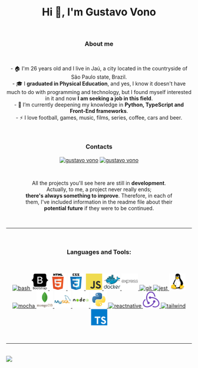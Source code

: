 <h1 align="center">Hi 👋, I'm Gustavo Vono</h1>

<br />

<h3 align="center">About me</h3>

<br />

<p align="center">
    - 🏠 I'm 26 years old and I live in Jaú, a city located in the countryside
    of São Paulo state, Brazil. <br />
    - 🎓 I <strong>graduated in Physical Education</strong>, and yes,
    I know it doesn't have much to do with programming and technology, but I
    found myself interested in it and now <strong>I am seeking a job in this field</strong>. <br />
    - 🌱 I’m currently deepening my knowledge in
    <strong>Python, TypeScript and Front-End frameworks</strong>. <br />
    - ⚡ I love football, games, music, films, series, coffee, cars and beer.
</p>

<br />

<h3 align="center">Contacts</h3>
<p align="center">
    <a href="https://www.linkedin.com/in/gustavono/" target="blank"
        ><img
            align="center"
            src="https://img.shields.io/badge/LinkedIn-0077B5?style=for-the-badge&logo=linkedin&logoColor=white"
            alt="gustavo vono"
    /></a>
    <a href="mailto:guvono4@gmail.com" target="blank"
        ><img
            align="center"
            src="https://img.shields.io/badge/Gmail-D14836?style=for-the-badge&logo=gmail&logoColor=white"
            alt="gustavo vono"
    /></a>
</p>

<br />

<p align="center">
    All the projects you'll see here are still in <strong>development</strong>.
    <br />
    Actually, to me, a project never really ends; <br />
    <strong>there's always something to improve</strong>. Therefore, in each of
    <br />
    them, I've included information in the readme file about their <br />
    <strong>potential future</strong> if they were to be continued. <br />
</p>

<br />

---------

<br />

<h3 align="center">Languages and Tools:</h3>

<br />

<p align="center">
    <a
        href="https://www.gnu.org/software/bash/"
        target="_blank"
        rel="noreferrer"
    >
        <img
            src="https://www.vectorlogo.zone/logos/gnu_bash/gnu_bash-icon.svg"
            alt="bash"
            width="45"
            height="45"
        />
    </a>
    <a href="https://getbootstrap.com" target="_blank" rel="noreferrer">
        <img
            src="https://raw.githubusercontent.com/devicons/devicon/master/icons/bootstrap/bootstrap-plain-wordmark.svg"
            alt="bootstrap"
            width="45"
            height="45"
        />
    </a>
    <a href="https://www.w3.org/html/" target="_blank" rel="noreferrer">
        <img
            src="https://raw.githubusercontent.com/devicons/devicon/master/icons/html5/html5-original-wordmark.svg"
            alt="html5"
            width="45"
            height="45"
        />
    </a>
    <a href="https://www.w3schools.com/css/" target="_blank" rel="noreferrer">
        <img
            src="https://raw.githubusercontent.com/devicons/devicon/master/icons/css3/css3-original-wordmark.svg"
            alt="css3"
            width="45"
            height="45"
        />
    </a>
    <a
        href="https://developer.mozilla.org/en-US/docs/Web/JavaScript"
        target="_blank"
        rel="noreferrer"
    >
        <img
            src="https://raw.githubusercontent.com/devicons/devicon/master/icons/javascript/javascript-original.svg"
            alt="javascript"
            width="45"
            height="45"
        />
    </a>
    <a href="https://www.docker.com/" target="_blank" rel="noreferrer">
        <img
            src="https://raw.githubusercontent.com/devicons/devicon/master/icons/docker/docker-original-wordmark.svg"
            alt="docker"
            width="45"
            height="45"
        />
    </a>
    <a href="https://expressjs.com" target="_blank" rel="noreferrer">
        <img
            src="https://raw.githubusercontent.com/devicons/devicon/master/icons/express/express-original-wordmark.svg"
            alt="express"
            width="45"
            height="45"
        />
    </a>
    <a href="https://git-scm.com/" target="_blank" rel="noreferrer">
        <img
            src="https://www.vectorlogo.zone/logos/git-scm/git-scm-icon.svg"
            alt="git"
            width="45"
            height="45"
        />
    </a>
    <a href="https://jestjs.io" target="_blank" rel="noreferrer">
        <img
            src="https://www.vectorlogo.zone/logos/jestjsio/jestjsio-icon.svg"
            alt="jest"
            width="45"
            height="45"
        />
    </a>
    <a href="https://www.linux.org/" target="_blank" rel="noreferrer">
        <img
            src="https://raw.githubusercontent.com/devicons/devicon/master/icons/linux/linux-original.svg"
            alt="linux"
            width="45"
            height="45"
        />
    </a>
    <a href="https://mochajs.org" target="_blank" rel="noreferrer">
        <img
            src="https://www.vectorlogo.zone/logos/mochajs/mochajs-icon.svg"
            alt="mocha"
            width="45"
            height="45"
        />
    </a>
    <a href="https://www.mongodb.com/" target="_blank" rel="noreferrer">
        <img
            src="https://raw.githubusercontent.com/devicons/devicon/master/icons/mongodb/mongodb-original-wordmark.svg"
            alt="mongodb"
            width="45"
            height="45"
        />
    </a>
    <a href="https://www.mysql.com/" target="_blank" rel="noreferrer">
        <img
            src="https://raw.githubusercontent.com/devicons/devicon/master/icons/mysql/mysql-original-wordmark.svg"
            alt="mysql"
            width="45"
            height="45"
        />
    </a>
    <a href="https://nodejs.org" target="_blank" rel="noreferrer">
        <img
            src="https://raw.githubusercontent.com/devicons/devicon/master/icons/nodejs/nodejs-original-wordmark.svg"
            alt="nodejs"
            width="45"
            height="45"
        />
    </a>
    <a href="https://www.python.org" target="_blank" rel="noreferrer">
        <img
            src="https://raw.githubusercontent.com/devicons/devicon/master/icons/python/python-original.svg"
            alt="python"
            width="45"
            height="45"
        />
    </a>
    <a href="https://reactnative.dev/" target="_blank" rel="noreferrer">
        <img
            src="https://reactnative.dev/img/header_logo.svg"
            alt="reactnative"
            width="45"
            height="45"
        />
    </a>
    <a href="https://redux.js.org" target="_blank" rel="noreferrer">
        <img
            src="https://raw.githubusercontent.com/devicons/devicon/master/icons/redux/redux-original.svg"
            alt="redux"
            width="45"
            height="45"
        />
    </a>
    <a href="https://tailwindcss.com/" target="_blank" rel="noreferrer">
        <img
            src="https://www.vectorlogo.zone/logos/tailwindcss/tailwindcss-icon.svg"
            alt="tailwind"
            width="45"
            height="45"
        />
    </a>
    <a href="https://www.typescriptlang.org/" target="_blank" rel="noreferrer">
        <img
            src="https://raw.githubusercontent.com/devicons/devicon/master/icons/typescript/typescript-original.svg"
            alt="typescript"
            width="45"
            height="45"
        />
    </a>
</p>

<br />

---------

<br />

<a align="center" href="https://github.com/anuraghazra/github-readme-stats">
  <img align="center" src="https://github-readme-stats.vercel.app/api/top-langs/?username=gutvono&layout=compact&theme=dark" />
</a>
